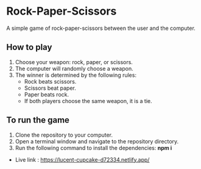 # Rock-Paper-Scissors

A simple game of rock-paper-scissors between the user and the computer.

## How to play

1. Choose your weapon: rock, paper, or scissors.
2. The computer will randomly choose a weapon.
3. The winner is determined by the following rules:
    * Rock beats scissors.
    * Scissors beat paper.
    * Paper beats rock.
    * If both players choose the same weapon, it is a tie.

## To run the game

1. Clone the repository to your computer.
2. Open a terminal window and navigate to the repository directory.
3. Run the following command to install the dependencies: **npm i**

- Live link : https://lucent-cupcake-d72334.netlify.app/
